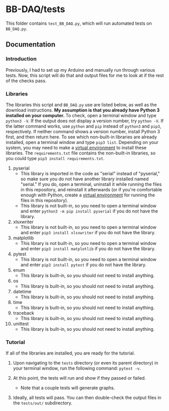 # BB-DAQ/tests
This folder contains `test_BB_DAQ.py`, which will run automated tests on `BB_DAQ.py`.

## Documentation

### Introduction
Previously, I had to set up my Arduino and manually run through various tests. Now, this script will do that and output files for me to look at if the rest of the checks pass.

### Libraries
The libraries this script and `BB_DAQ.py` use are listed below, as well as the download instructions. **My assumption is that you already have Python 3 installed on your computer.** To check, open a terminal window and type `python3 -V`. If the output does not display a version number, try `python -V`. If the latter command works, use `python` and `pip` instead of `python3` and `pip3`, respectively. If neither command shows a version number, install Python 3 first, and then return here. To see which non-built-in libraries are already installed, open a terminal window and type `pip3 list`. Depending on your system, you may need to make a [virtual environment](https://docs.python.org/3/library/venv.html) to install these libraries. The `requirements.txt` file contains the non-built-in libraries, so you could type `pip3 install requirements.txt`.
1. pyserial
    * This library is imported in the code as "serial" instead of "pyserial," so make sure you do not have another library installed named "serial." If you do, open a terminal, uninstall it while running the files in this repository, and reinstall it afterwards (or if you're comfortable enough with Python, create a [virtual environment](https://docs.python.org/3/library/venv.html) for running the files in this repository).
    * This library is not built-in, so you need to open a terminal window and enter `python3 -m pip install pyserial` if you do not have the library.
2. xlsxwriter
    * This library is not built-in, so you need to open a terminal window and enter `pip3 install xlsxwriter` if you do not have the library.
3. matplotlib
    * This library is not built-in, so you need to open a terminal window and enter `pip3 install matplotlib` if you do not have the library.
4. pytest
    * This library is not built-in, so you need to open a terminal window and enter `pip3 install pytest` if you do not have the library.
5. enum
    * This library is built-in, so you should not need to install anything.
6. os
    * This library is built-in, so you should not need to install anything.
7. datetime
    * This library is built-in, so you should not need to install anything.
8. time
    * This library is built-in, so you should not need to install anything.
9. traceback
    * This library is built-in, so you should not need to install anything.
10. unittest
    * This library is built-in, so you should not need to install anything.

### Tutorial
If all of the libraries are installed, you are ready for the tutorial.

1. Upon navigating to the `tests` directory (or even its parent directory) in your terminal window, run the following command: `pytest -v`.

2. At this point, the tests will run and show if they passed or failed.
    * Note that a couple tests will generate graphs.

3. Ideally, all tests will pass. You can then double-check the output files in the `tests/out/` subdirectory.
